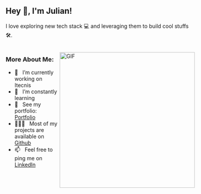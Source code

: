 ## Hey 👋, I'm Julian!


I love exploring new tech stack 💻 and leveraging them to build cool stuffs 🛠️. 
<br/>
<br/>

<img align="right" alt="GIF" src="https://raw.githubusercontent.com/abhisheknaiidu/abhisheknaiidu/master/code.gif" width="360px"/>
  
### More About Me:

- 🔭 &nbsp; I’m currently working on Itecnis
- 🌱 &nbsp; I’m constantly learning
- 🧳 &nbsp; See my portfolio: [Portfolio](https://julianfinelli.vercel.app/) 
- 👨🏻‍💻 &nbsp; Most of my projects are available on [Github](https://github.com/julianf97?tab=repositories)
- 📫 &nbsp; Feel free to ping me on [LinkedIn](https://www.linkedin.com/in/julian-finelli/)
<br>

